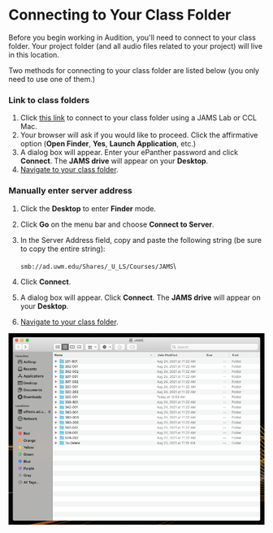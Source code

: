 # Connecting to Your Class Folder

Before you begin working in Audition, you'll need to connect to your class folder. Your project folder (and all audio files related to your project) will live in this location.

Two methods for connecting to your class folder are listed below (you only need to use one of them.)

### Link to class folders

1. Click [this link](smb://ad.uwm.edu/Shares/\_U\_LS/Courses/JAMS) to connect to your class folder using a JAMS Lab or CCL Mac.
2. Your browser will ask if you would like to proceed. Click the affirmative option (**Open Finder**, **Yes**, **Launch Application**, etc.)
3. A dialog box will appear. Enter your ePanther password and click **Connect**. The **JAMS drive** will appear on your **Desktop**.
4. [Navigate to your class folder](https://jjloomis.gitbook.io/file-and-folder-management-mac-os-edition/navigating-folder-tree).

### Manually enter server address

1. Click the **Desktop** to enter **Finder** mode.
2. Click **Go** on the menu bar and choose **Connect to Server**.
3. In the Server Address field, copy and paste the following string (be sure to copy the entire string): \
   \
   `smb://ad.uwm.edu/Shares/_U_LS/Courses/JAMS`\

4. Click **Connect**.
5. A dialog box will appear. Click **Connect**. The **JAMS drive** will appear on your **Desktop**.
6. [Navigate to your class folder](https://jjloomis.gitbook.io/file-and-folder-management-mac-os-edition/navigating-folder-tree).&#x20;

![JAMS class folders.](../.gitbook/assets/connecting-to-your-class-folder.png)

